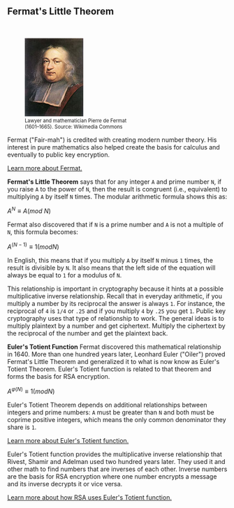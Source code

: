## Fermat's Little Theorem 
<br>
<figure class="snippetimg" style="margin: 10 auto;width:50%">
  <img src=".guides/img/Fermat.jpg" alt="Lawyer and mathematician Pierre de Fermat (1601 – 1665) 
*Source: Wikimedia Commons*">
  <figcaption style="font-size: 0.8em; text-align: left;">Lawyer and mathematician Pierre de Fermat (1601–1665). 
 Source: Wikimedia Commons</figcaption>
</figure>

Fermat ("Fair-mah") is credited with creating modern number theory. His interest in pure mathematics also helped create the basis for calculus and eventually to public key encryption.

[Learn more about Fermat.](http://www.storyofmathematics.com/17th_fermat.html.)

**Fermat's Little Theorem** says that for any integer ```A``` and prime number ```N```, if you raise ```A``` to the power of ```N```, then the result is congruent (i.e., equivalent) to multiplying ```A``` by itself ```N``` times. The modular arithmetic formula shows this as:

$A^N ≡ A (mod\ N)$

Fermat also discovered that if ```N``` is a prime number and ```A``` is not a multiple of ```N```, this formula becomes:

$A^{(N-1)} ≡ 1 (mod N)$

In English, this means that if you multiply ```A``` by itself ```N``` minus ```1``` times, the result is divisible by ```N```. It also means that the left side of the equation will always be equal to ```1``` for a modulus of ```N```.

This relationship is important in cryptography because it hints at a possible multiplicative inverse relationship. Recall that in everyday arithmetic, if you multiply a number by its reciprocal the answer is always ```1```. For instance, the reciprocal of ```4``` is ```1/4``` or ```.25``` and if you multiply ```4``` by ```.25``` you get ```1```. Public key cryptography uses that type of relationship to work. The general ideas is to multiply plaintext by a number and get ciphertext. Multiply the ciphertext by the reciprocal of the number and get the plaintext back.

**Euler's Totient Function** Fermat discovered this mathematical relationship in 1640. More than one hundred years later, Leonhard Euler ("Oiler") proved Fermat's Little Theorem and generalized it to what is now know as Euler's Totient Theorem. Euler's Totient function is related to that theorem and forms the basis for RSA encryption.

$A^{φ(N)} ≡ 1 ( mod N )$

Euler's Totient Theorem depends on additional relationships between integers and prime numbers: ```A``` must be greater than ```N``` and both must be coprime positive integers, which means the only common denominator they share is ```1```. 


[Learn more about Euler's Totient function.](https://en.wikipedia.org/wiki/Euler%27s_totient_function)


Euler's Totient function provides the multiplicative inverse relationship that Rivest, Shamir and Adelman used two hundred years later. They used it and other math to find numbers that are inverses of each other. Inverse numbers are the basis for RSA encryption where one number encrypts a message and its inverse decrypts it or vice versa.

[Learn more about how RSA uses Euler's Totient function.](http://web.math.princeton.edu/math_alive/1/Notes2.pdf)



